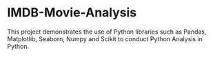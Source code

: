# IMDB-Movie-Analysis

This project demonstrates the use of Python libraries such as Pandas, Matplotlib, Seaborn, Numpy and Scikit to conduct Python Analysis in Python.
